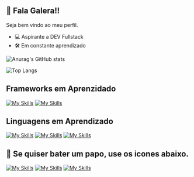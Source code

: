 ## 👋 Fala Galera!!
Seja bem vindo ao meu perfil.

- 💻 Aspirante a DEV Fullstack
- 🛠️ Em constante aprendizado

![Anurag's GitHub stats](https://github-readme-stats.vercel.app/api?username=deadlysixx\&show_icons=true\&theme=gruvbox)

![Top Langs](https://github-readme-stats.vercel.app/api/top-langs/?username=deadlysixx)

## Frameworks em Aprenzidado
[![My Skills](https://skillicons.dev/icons?i=react)](https://github.com/deadlysixx/)
[![My Skills](https://skillicons.dev/icons?i=angular)](https://github.com/deadlysixx/)

## Linguagens em Aprendizado
[![My Skills](https://skillicons.dev/icons?i=js)](https://github.com/deadlysixx/)
[![My Skills](https://skillicons.dev/icons?i=html)](https://github.com/deadlysixx/)
[![My Skills](https://skillicons.dev/icons?i=css)](https://github.com/deadlysixx/)


## 📱 Se quiser bater um papo, use os icones abaixo.

<span>
  <div>

[![My Skills](https://skillicons.dev/icons?i=linkedin)](https://www.linkedin.com/in/salatiel-couto-a9090a75/)
[![My Skills](https://skillicons.dev/icons?i=windows)](mailto:salat.couto@hotmail.com)
[![My Skills](https://skillicons.dev/icons?i=github)](https://github.com/deadlysixx/)

  </div>
</span>
